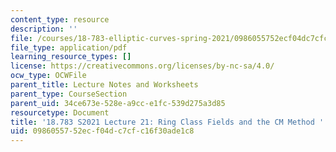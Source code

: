 ```yaml
---
content_type: resource
description: ''
file: /courses/18-783-elliptic-curves-spring-2021/0986055752ecf04dc7cfc16f30ade1c8_MIT18_783S21_notes21.pdf
file_type: application/pdf
learning_resource_types: []
license: https://creativecommons.org/licenses/by-nc-sa/4.0/
ocw_type: OCWFile
parent_title: Lecture Notes and Worksheets
parent_type: CourseSection
parent_uid: 34ce673e-528e-a9cc-e1fc-539d275a3d85
resourcetype: Document
title: '18.783 S2021 Lecture 21: Ring Class Fields and the CM Method '
uid: 09860557-52ec-f04d-c7cf-c16f30ade1c8
---
```

